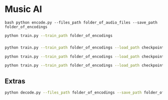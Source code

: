 

# Music AI


```
bash python encode.py --files_path folder_of_audio_files --save_path folder_of_encodings
```

```bash
python train.py --train_path folder_of_encodings
```












<!-- 
```bash
python train.py --train_path folder_of_encodings --load_path checkpoints/-x/-xk_losses-x-x-x-x
``` -->

### 


```bash
python train.py --train_path folder_of_encodings --load_path checkpoints/misc --lr 0.00004
```




```bash
python train.py --train_path folder_of_encodings --load_path checkpoints/techno --lr 0.00004
```


```bash
python train.py --train_path folder_of_encodings --load_path checkpoints/misc_small --small True --lr 0.00004
```




## Extras

```bash
python decode.py --files_path folder_of_encodings --save_path folder_of_audio_files
```



